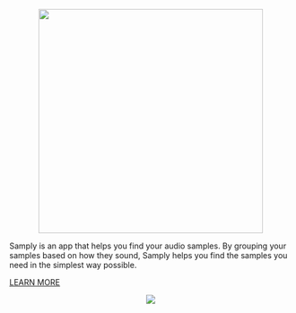 <p align="center">
  <img width="400" src="https://user-images.githubusercontent.com/24927782/77722011-bf6d7800-6fa9-11ea-9ab7-4b1517756eab.png">
</p>

Samply is an app that helps you find your audio samples. By grouping your samples based on how they sound, Samply helps you find the samples you need in the simplest way possible.

[LEARN MORE](https://samply.app)

<p align="center">
  <img src=https://gblobscdn.gitbook.com/assets%2F-LccVH7PNhti3lWLeDVz%2F-Lqi8onDQylasjk29Twn%2F-Lqi9Gm_hZvU45QAymXh%2FScreen%20Shot%202019-10-08%20at%208.29.41%20PM.png?alt=media&token=44ad67f6-c010-40ee-a0d6-dceeda9e2618">
</p>


